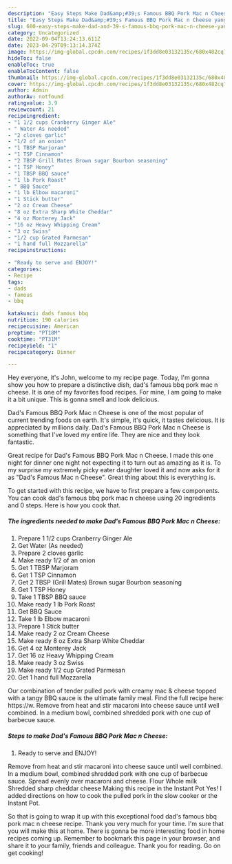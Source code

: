 ```yaml
---
description: "Easy Steps Make Dad&amp;#39;s Famous BBQ Pork Mac n Cheese yang Very Delicious"
title: "Easy Steps Make Dad&amp;#39;s Famous BBQ Pork Mac n Cheese yang Very Delicious"
slug: 600-easy-steps-make-dad-and-39-s-famous-bbq-pork-mac-n-cheese-yang-very-delicious
category: Uncategorized
date: 2022-09-04T13:24:13.611Z
date: 2023-04-29T09:13:14.374Z
image: https://img-global.cpcdn.com/recipes/1f3dd8e03132135c/680x482cq70/dads-famous-bbq-pork-mac-n-cheese-recipe-main-photo.jpg
hideToc: false
enableToc: true
enableTocContent: false
thumbnail: https://img-global.cpcdn.com/recipes/1f3dd8e03132135c/680x482cq70/dads-famous-bbq-pork-mac-n-cheese-recipe-main-photo.jpg
cover: https://img-global.cpcdn.com/recipes/1f3dd8e03132135c/680x482cq70/dads-famous-bbq-pork-mac-n-cheese-recipe-main-photo.jpg
author: Admin
authorAv: notfound
ratingvalue: 3.9
reviewcount: 21
recipeingredient:
- "1 1/2 cups Cranberry Ginger Ale"
- " Water As needed"
- "2 cloves garlic"
- "1/2 of an onion"
- "1 TBSP Marjoram"
- "1 TSP Cinnamon"
- "2 TBSP Grill Mates Brown sugar Bourbon seasoning"
- "1 TSP Honey"
- "1 TBSP BBQ sauce"
- "1 lb Pork Roast"
- " BBQ Sauce"
- "1 lb Elbow macaroni"
- "1 Stick butter"
- "2 oz Cream Cheese"
- "8 oz Extra Sharp White Cheddar"
- "4 oz Monterey Jack"
- "16 oz Heavy Whipping Cream"
- "3 oz Swiss"
- "1/2 cup Grated Parmesan"
- "1 hand full Mozzarella"
recipeinstructions:

- "Ready to serve and ENJOY!"
categories:
- Recipe
tags:
- dads
- famous
- bbq

katakunci: dads famous bbq 
nutrition: 190 calories
recipecuisine: American
preptime: "PT18M"
cooktime: "PT31M"
recipeyield: "1"
recipecategory: Dinner

---
```



Hey everyone, it's John, welcome to my recipe page. Today, I'm gonna show you how to prepare a distinctive dish, dad&#39;s famous bbq pork mac n cheese. It is one of my favorites food recipes. For mine, I am going to make it a bit unique. This is gonna smell and look delicious.

Dad&#39;s Famous BBQ Pork Mac n Cheese is one of the most popular of current trending foods on earth. It's simple, it's quick, it tastes delicious. It is appreciated by millions daily. Dad&#39;s Famous BBQ Pork Mac n Cheese is something that I've loved my entire life. They are nice and they look fantastic.

Great recipe for Dad&#39;s Famous BBQ Pork Mac n Cheese. I made this one night for dinner one night not expecting it to turn out as amazing as it is. To my surprise my extremely picky eater daughter loved it and now asks for it as &#34;Dad&#39;s Famous Mac n Cheese&#34;. Great thing about this is everything is.


To get started with this recipe, we have to first prepare a few components. You can cook dad&#39;s famous bbq pork mac n cheese using 20 ingredients and 0 steps. Here is how you cook that.

<!--inarticleads1-->

##### The ingredients needed to make Dad&#39;s Famous BBQ Pork Mac n Cheese:

1. Prepare 1 1/2 cups Cranberry Ginger Ale
1. Get  Water (As needed)
1. Prepare 2 cloves garlic
1. Make ready 1/2 of an onion
1. Get 1 TBSP Marjoram
1. Get 1 TSP Cinnamon
1. Get 2 TBSP (Grill Mates) Brown sugar Bourbon seasoning
1. Get 1 TSP Honey
1. Take 1 TBSP BBQ sauce
1. Make ready 1 lb Pork Roast
1. Get  BBQ Sauce
1. Take 1 lb Elbow macaroni
1. Prepare 1 Stick butter
1. Make ready 2 oz Cream Cheese
1. Make ready 8 oz Extra Sharp White Cheddar
1. Get 4 oz Monterey Jack
1. Get 16 oz Heavy Whipping Cream
1. Make ready 3 oz Swiss
1. Make ready 1/2 cup Grated Parmesan
1. Get 1 hand full Mozzarella


Our combination of tender pulled pork with creamy mac &amp; cheese topped with a tangy BBQ sauce is the ultimate family meal. Find the full recipe here: https://w. Remove from heat and stir macaroni into cheese sauce until well combined. In a medium bowl, combined shredded pork with one cup of barbecue sauce. 

<!--inarticleads2-->

##### Steps to make Dad&#39;s Famous BBQ Pork Mac n Cheese:


1. Ready to serve and ENJOY!

Remove from heat and stir macaroni into cheese sauce until well combined. In a medium bowl, combined shredded pork with one cup of barbecue sauce. Spread evenly over macaroni and cheese. Flour Whole milk Shredded sharp cheddar cheese Making this recipe in the Instant Pot Yes! I added directions on how to cook the pulled pork in the slow cooker or the Instant Pot. 

So that is going to wrap it up with this exceptional food dad&#39;s famous bbq pork mac n cheese recipe. Thank you very much for your time. I'm sure that you will make this at home. There is gonna be more interesting food in home recipes coming up. Remember to bookmark this page in your browser, and share it to your family, friends and colleague. Thank you for reading. Go on get cooking!
